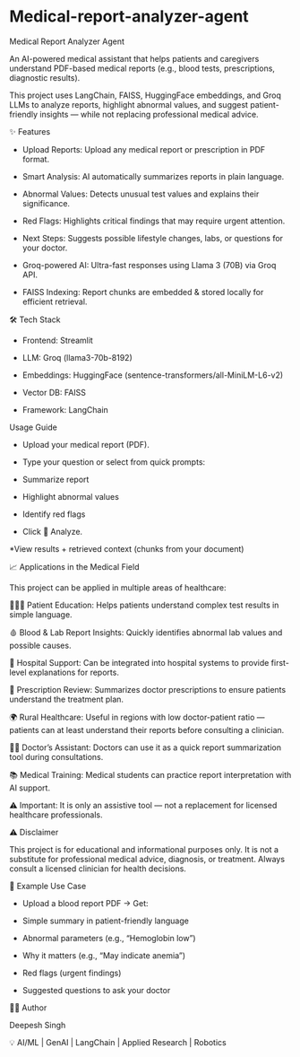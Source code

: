 # Medical-report-analyzer-agent

Medical Report Analyzer Agent

An AI-powered medical assistant that helps patients and caregivers understand PDF-based medical reports (e.g., blood tests, prescriptions, diagnostic results).

This project uses LangChain, FAISS, HuggingFace embeddings, and Groq LLMs to analyze reports, highlight abnormal values, and suggest patient-friendly insights — while not replacing professional medical advice.

✨ Features

* Upload Reports: Upload any medical report or prescription in PDF format.

* Smart Analysis: AI automatically summarizes reports in plain language.

* Abnormal Values: Detects unusual test values and explains their significance.

* Red Flags: Highlights critical findings that may require urgent attention.

* Next Steps: Suggests possible lifestyle changes, labs, or questions for your doctor.

* Groq-powered AI: Ultra-fast responses using Llama 3 (70B) via Groq API.

* FAISS Indexing: Report chunks are embedded & stored locally for efficient retrieval.

🛠️ Tech Stack

* Frontend: Streamlit

* LLM: Groq
 (llama3-70b-8192)

* Embeddings: HuggingFace (sentence-transformers/all-MiniLM-L6-v2)

* Vector DB: FAISS

* Framework: LangChain


Usage Guide

* Upload your medical report (PDF).

* Type your question or select from quick prompts:

* Summarize report

* Highlight abnormal values

* Identify red flags

* Click 🔎 Analyze.

*View results + retrieved context (chunks from your document)


📈 Applications in the Medical Field

This project can be applied in multiple areas of healthcare:

🧑‍🤝‍🧑 Patient Education: Helps patients understand complex test results in simple language.

🩸 Blood & Lab Report Insights: Quickly identifies abnormal lab values and possible causes.

🏥 Hospital Support: Can be integrated into hospital systems to provide first-level explanations for reports.

📑 Prescription Review: Summarizes doctor prescriptions to ensure patients understand the treatment plan.

🌍 Rural Healthcare: Useful in regions with low doctor-patient ratio — patients can at least understand their reports before consulting a clinician.

🧑‍⚕️ Doctor’s Assistant: Doctors can use it as a quick report summarization tool during consultations.

📚 Medical Training: Medical students can practice report interpretation with AI support.

⚠️ Important: It is only an assistive tool — not a replacement for licensed healthcare professionals.

⚠️ Disclaimer

This project is for educational and informational purposes only.
It is not a substitute for professional medical advice, diagnosis, or treatment.
Always consult a licensed clinician for health decisions.

📌 Example Use Case

* Upload a blood report PDF → Get:

* Simple summary in patient-friendly language

* Abnormal parameters (e.g., “Hemoglobin low”)

* Why it matters (e.g., “May indicate anemia”)

* Red flags (urgent findings)

* Suggested questions to ask your doctor


🧑‍💻 Author

Deepesh Singh

💡 AI/ML | GenAI | LangChain | Applied Research | Robotics






















